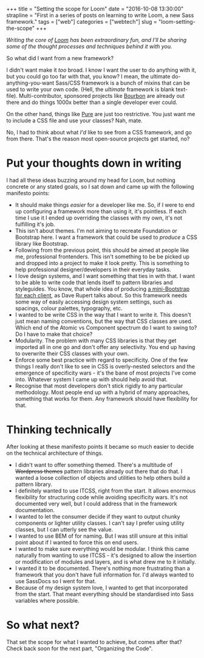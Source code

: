 +++
title = "Setting the scope for Loom"
date = "2016-10-08 13:30:00"
strapline = "First in a series of posts on learning to write Loom, a new Sass framework."
tags = ["web"]
categories = ["webtech"]
slug = "loom-setting-the-scope"
+++

*Writing the core of [Loom](https://github.com/sonniesedge/loom) has been extraordinary fun, and I'll be sharing some of the thought processes and techniques behind it with you.*

So what did I want from a new framework?

I didn't want make it _too_ broad. I know I want the user to do anything with it, but you could go too far with that, you know? I mean, the ultimate do-anything-you-want Sass/CSS framework is a bunch of mixins that can be used to write your own code. (Hell, the _ultimate_ framework is blank text-file). Multi-contributor, sponsored projects like [Bourbon](https://github.com/thoughtbot/bourbon/) are already out there and do things 1000x better than a single developer ever could.

On the other hand, things like [Pure](http://purecss.io/) are just too restrictive. You just want me to include a CSS file and use your classes? Nah, mate.

No, I had to think about what _I'd_ like to see from a CSS framework, and go from there. That's the reason most open-source projects get started, no?


# Put your thoughts down in writing
I had all these ideas buzzing around my head for Loom, but nothing concrete or any stated goals, so I sat down and came up with the following manifesto points:

- It should make things *easier* for a developer like me. So, if I were to end up configuring a framework more than using it, it's pointless. If each time I use it I ended up overriding the classes with my own, it's not fulfilling it's job.
- This isn't about themes. I'm not aiming to recreate Foundation or Bootstrap here. I want a framework that could be used to _produce_ a CSS library like Bootstrap.
- Following from the previous point, this should be aimed at people like me, professional frontenders. This isn't something to be be picked up and dropped into a project to make it look pretty. This is something to help professional designer/developers in their everyday tasks.
- I love design systems, and I want something that ties in with that. I want to be able to write code that lends itself to pattern libraries and styleguides. You know, that whole idea of producing [a mini-Bootstrap for each client](http://daverupert.com/2013/04/responsive-deliverables/), as Dave Rupert talks about. So this framework needs some way of easily accessing design system settings, such as spacings, colour palettes, typography, etc.
- I wanted to be write CSS in the way that I want to write it. This doesn't just mean naming conventions, but the way that CSS classes are used. Which end of the Atomic vs Component spectrum do I want to swing to? Do I have to make that choice?
- Modularity. The problem with many CSS libraries is that they get imported all in one go and don't offer any selectivity. You end up having to overwrite their CSS classes with your own.
- Enforce some best practice with regard to specificity. One of the few things I really don't like to see in CSS is overly-nested selectors and the emergence of specificity wars - it's the bane of most projects I've come into. Whatever system I came up with should help avoid that.
- Recognise that most developers don't stick rigidly to any particular methodology. Most people end up with a hybrid of many approaches, something that works for them. Any framework should have flexibility for that.


# Thinking technically
After looking at these manifesto points it became so much easier to decide on the technical architecture of things.

- I didn't want to offer something themed. There's a multitude of <strike>Wordpress themes</strike> pattern libraries already out there that do that. I wanted a loose collection of objects and utilities to help others build a pattern library.
- I definitely wanted to use ITCSS, right from the start. It allows enormous flexibility for structuring code while avoiding specificity wars. It's not documented very well, but I could address that in the framework documentation.
- I wanted to let the consumer decide if they want to output chunky components or lighter utility classes. I can't say I prefer using utility classes, but I can utterly see the value.
- I wanted to use BEM of for naming. But I was still unsure at this initial point about if I wanted to force this on end users.
- I wanted to make sure everything would be modular. I think this came naturally from wanting to use ITCSS - it's designed to allow the insertion or modification of modules and layers, and is what drew me to it initially.
- I wanted it to be documented. There's nothing more frustrating than a framework that you don't have full information for. I'd always wanted to use SassDocs so I went for that.
- Because of my design system love, I wanted to get that incorporated from the start. That meant everything should be standardised into Sass variables where possible.

# So what next?

That set the scope for what I wanted to achieve, but comes after that? Check back soon for the next part, "Organizing the Code".
